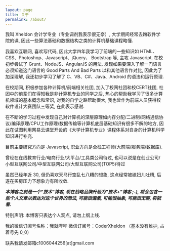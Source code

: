```yaml
---
layout: page
title: 关于
permalink: /about/
---
```


我叫 Xheldon 会计学专业（专业调剂我表示很无奈）, 大学期间经常去蹭软件学院的课, 因此一些算法基础和数据结构之类的计算机基础课程略懂. 

我喜欢互联网, 喜欢写代码, 因此大学四年我学习了前端的一些知识如 HTML、CSS、Photoshop、Javascript、jQuery、 Bootstrap 等, 主攻 Javascript. 在校初步尝试了 Grunt、NodeJS、AngularJS 的用法. 发现如果要深入了解一门语言必须知道这门语言的 Good Parts And Bad Parts 以和其他语言作对比, 因此为了加深理解, 我还初步学习了解了 C、VB、C#、Java、Android 的语法和运行原理. 

在校期间, 积极参加各种计算机/前端相关社团, 加入了校网社团和校CERT社团, 社团中的前辈们在得知我是非计算机专业的同学之后, 热心的帮助我学习了很多计算机领域的基本概念和常识, 对我的自学之路帮助很大, 我也曾作为前端人员获得校软件设计大赛团队三等奖, 在此表示感谢.

在不断的学习过程中发现自己对计算机的深层原理如内存分配/二进制/网络通信协议/编译原理/CPU工作原理/数据传输等计算机底层基础知识有很多不解的地方, 因此在试图利用网易云课堂开设的《大学计算机专业》课程体系对自身的计算机科学知识进行补充. 

目前主要研究方向是 Javascript, 职业方向是全栈工程师(大前端/服务端/数据库).

曾经在在线教育行业/电商行业/大平台/工具类公司待过, 也可以说是在创业公司/小型互联网公司/中型互联网公司/大型互联网公司(TOP5)待过

虽然已经年近 30, 但仍喜欢天马行空乱七八糟的想象, 这点经常被媳妇儿吐槽, 后遂在买房压力下想象力有所收敛.

***本博客之前是一个"技术"博客, 现在战略品牌升级为"技术+"博客 ;-), 将会包含一些个人文章以表达对这个世界的想法, 可能很偏激, 可能很抽象, 可能很无聊, 将就看.*** 

特别声明: 本博客只表达个人观点, 请勿上纲上线.

我的微信订阅号名称：我就哔哔
微信订阅号：CoderXheldon
（基本没有维护, 占着号先 0_0）

联系我请发邮箱c1006044256[at]gmail.com
